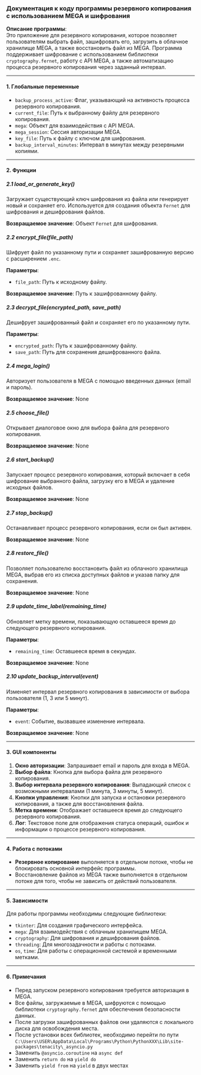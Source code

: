 ### Документация к коду программы резервного копирования с использованием MEGA и шифрования

**Описание программы**:  
Это приложение для резервного копирования, которое позволяет пользователям выбрать файл, зашифровать его, загрузить в облачное хранилище MEGA, а также восстановить файл из MEGA. Программа поддерживает шифрование с использованием библиотеки `cryptography.fernet`, работу с API MEGA, а также автоматизацию процесса резервного копирования через заданный интервал.

---

#### 1. **Глобальные переменные**
- `backup_process_active`: Флаг, указывающий на активность процесса резервного копирования.
- `current_file`: Путь к выбранному файлу для резервного копирования.
- `mega`: Объект для взаимодействия с API MEGA.
- `mega_session`: Сессия авторизации MEGA.
- `key_file`: Путь к файлу с ключом для шифрования.
- `backup_interval_minutes`: Интервал в минутах между резервными копиями.

---

#### 2. **Функции**

##### 2.1 **load_or_generate_key()**
Загружает существующий ключ шифрования из файла или генерирует новый и сохраняет его. Используется для создания объекта `Fernet` для шифрования и дешифрования файлов.

**Возвращаемое значение**: Объект `Fernet` для шифрования.

##### 2.2 **encrypt_file(file_path)**
Шифрует файл по указанному пути и сохраняет зашифрованную версию с расширением `.enc`.

**Параметры**:
- `file_path`: Путь к исходному файлу.

**Возвращаемое значение**: Путь к зашифрованному файлу.

##### 2.3 **decrypt_file(encrypted_path, save_path)**
Дешифрует зашифрованный файл и сохраняет его по указанному пути.

**Параметры**:
- `encrypted_path`: Путь к зашифрованному файлу.
- `save_path`: Путь для сохранения дешифрованного файла.

##### 2.4 **mega_login()**
Авторизует пользователя в MEGA с помощью введенных данных (email и пароль).

**Возвращаемое значение**: None

##### 2.5 **choose_file()**
Открывает диалоговое окно для выбора файла для резервного копирования.

**Возвращаемое значение**: None

##### 2.6 **start_backup()**
Запускает процесс резервного копирования, который включает в себя шифрование выбранного файла, загрузку его в MEGA и удаление исходных файлов.

**Возвращаемое значение**: None

##### 2.7 **stop_backup()**
Останавливает процесс резервного копирования, если он был активен.

**Возвращаемое значение**: None

##### 2.8 **restore_file()**
Позволяет пользователю восстановить файл из облачного хранилища MEGA, выбрав его из списка доступных файлов и указав папку для сохранения.

**Возвращаемое значение**: None

##### 2.9 **update_time_label(remaining_time)**
Обновляет метку времени, показывающую оставшееся время до следующего резервного копирования.

**Параметры**:
- `remaining_time`: Оставшееся время в секундах.

**Возвращаемое значение**: None

##### 2.10 **update_backup_interval(event)**
Изменяет интервал резервного копирования в зависимости от выбора пользователя (1, 3 или 5 минут).

**Параметры**:
- `event`: Событие, вызвавшее изменение интервала.

**Возвращаемое значение**: None

---

#### 3. **GUI компоненты**

1. **Окно авторизации**: Запрашивает email и пароль для входа в MEGA.
2. **Выбор файла**: Кнопка для выбора файла для резервного копирования.
3. **Выбор интервала резервного копирования**: Выпадающий список с возможными интервалами (1 минута, 3 минуты, 5 минут).
4. **Кнопки управления**: Кнопки для запуска и остановки резервного копирования, а также для восстановления файла.
5. **Метка времени**: Отображает оставшееся время до следующего резервного копирования.
6. **Лог**: Текстовое поле для отображения статуса операций, ошибок и информации о процессе резервного копирования.

---

#### 4. **Работа с потоками**
- **Резервное копирование** выполняется в отдельном потоке, чтобы не блокировать основной интерфейс программы.
- Восстановление файлов из MEGA также выполняется в отдельном потоке для того, чтобы не зависить от действий пользователя.

---

#### 5. **Зависимости**
Для работы программы необходимы следующие библиотеки:
- `tkinter`: Для создания графического интерфейса.
- `mega`: Для взаимодействия с облачным хранилищем MEGA.
- `cryptography`: Для шифрования и дешифрования файлов.
- `threading`: Для многозадачности и работы с потоками.
- `os`, `time`: Для работы с операционной системой и временными метками.

---

#### 6. **Примечания**
- Перед запуском резервного копирования требуется авторизация в MEGA.
- Все файлы, загружаемые в MEGA, шифруются с помощью библиотеки `cryptography.fernet` для обеспечения безопасности данных.
- После загрузки зашифрованных файлов они удаляются с локального диска для освобождения места.
- После установки всех библиотек, необходимо перейти по пути `C:\Users\USER\AppData\Local\Programs\Python\PythonXXX\Lib\site-packages\tenacity\_asyncio.py`
- Заменить `@asyncio.coroutine` на `async def`
- Заменить `return do` на `yield do`
- Заменить `yield from` на `yield` в двух местах
